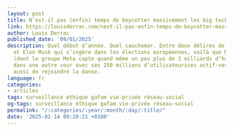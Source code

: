 ```yaml
---
layout: post
title: N’est-il pas (enfin) temps de boycotter massivement les big tech américaines ?
link: https://louisderrac.com/nest-il-pas-enfin-temps-de-boycotter-massivement-les-big-tech-americaines
author: Louis Derrac
published_date: '09/01/2025'
description: Quel début d’année. Quel cauchemar. Entre deux délires de Donald Trump,
  et Elon Musk qui s’ingère dans les élections européennes, voilà que Mark Zuckerberg
  (dont le groupe Meta capte quand même un peu plus de 3 milliards d’humains, X joue
  dans une autre cour avec ses 250 millions d’utilisateurices actif·ves), décide lui
  aussi de rejoindre la danse.
language: fr
categories:
- articles
tags: surveillance éthique gafam vie-privée réseau-social
og-tags: surveillance éthique gafam vie-privée réseau-social
permalink: "/:categories/:year/:month/:day/:title/"
date: '2025-01-14 09:20:21 +0100'
---
```

